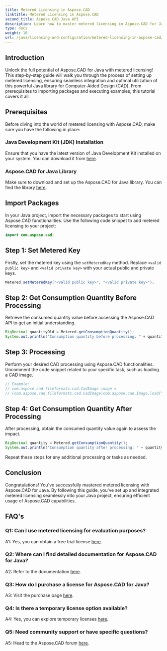 ```yaml
---
title: Metered Licensing in Aspose.CAD
linktitle: Metered Licensing in Aspose.CAD
second_title: Aspose.CAD Java API
description: Learn how to master metered licensing in Aspose.CAD for Java with this comprehensive guide. Optimize your CAD processing for efficiency and cost-effectiveness.
type: docs
weight: 10
url: /java/licensing-and-configuration/metered-licensing-in-aspose-cad/
---
```

## Introduction

Unlock the full potential of Aspose.CAD for Java with metered licensing! This step-by-step guide will walk you through the process of setting up metered licensing, ensuring seamless integration and optimal utilization of this powerful Java library for Computer-Aided Design (CAD). From prerequisites to importing packages and executing examples, this tutorial covers it all.

## Prerequisites

Before diving into the world of metered licensing with Aspose.CAD, make sure you have the following in place:

### Java Development Kit (JDK) Installation

Ensure that you have the latest version of Java Development Kit installed on your system. You can download it from [here](https://www.oracle.com/java/technologies/javase-downloads.html).

### Aspose.CAD for Java Library

Make sure to download and set up the Aspose.CAD for Java library. You can find the library [here](https://releases.aspose.com/cad/java/).

## Import Packages

In your Java project, import the necessary packages to start using Aspose.CAD functionalities. Use the following code snippet to add metered licensing to your project:

```java
import com.aspose.cad;
```

## Step 1: Set Metered Key

Firstly, set the metered key using the `setMeteredKey` method. Replace `<valid public key>` and `<valid private key>` with your actual public and private keys.

```java
Metered.setMeteredKey("<valid public key>", "<valid private key>");
```

## Step 2: Get Consumption Quantity Before Processing

Retrieve the consumed quantity value before accessing the Aspose.CAD API to get an initial understanding.

```java
BigDecimal quantityOld = Metered.getConsumptionQuantity();
System.out.println("Consumption quantity before processing: " + quantityOld);
```

## Step 3: Processing

Perform your desired CAD processing using Aspose.CAD functionalities. Uncomment the code snippet related to your specific task, such as loading a CAD image.

```java
// Example:
// com.aspose.cad.fileformats.cad.CadImage image =
// (com.aspose.cad.fileformats.cad.CadImage)com.aspose.cad.Image.load("BlockRefDgn.dwg");
```

## Step 4: Get Consumption Quantity After Processing

After processing, obtain the consumed quantity value again to assess the impact.

```java
BigDecimal quantity = Metered.getConsumptionQuantity();
System.out.println("Consumption quantity after processing: " + quantity);
```

Repeat these steps for any additional processing or tasks as needed.

## Conclusion

Congratulations! You've successfully mastered metered licensing with Aspose.CAD for Java. By following this guide, you've set up and integrated metered licensing seamlessly into your Java project, ensuring efficient usage of Aspose.CAD capabilities.

## FAQ's

### Q1: Can I use metered licensing for evaluation purposes?

A1: Yes, you can obtain a free trial license [here](https://releases.aspose.com/).

### Q2: Where can I find detailed documentation for Aspose.CAD for Java?

A2: Refer to the documentation [here](https://reference.aspose.com/cad/java/).

### Q3: How do I purchase a license for Aspose.CAD for Java?

A3: Visit the purchase page [here](https://purchase.aspose.com/buy).

### Q4: Is there a temporary license option available?

A4: Yes, you can explore temporary licenses [here](https://purchase.aspose.com/temporary-license/).

### Q5: Need community support or have specific questions?

A5: Head to the Aspose.CAD forum [here](https://forum.aspose.com/c/cad/19).
